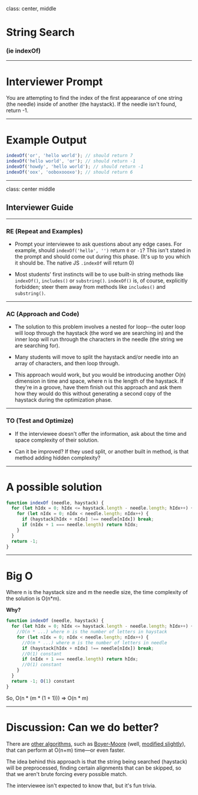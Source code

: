 class: center, middle

# String Search
### (ie indexOf)

---

# Interviewer Prompt

You are attempting to find the index of the first appearance of one string (the needle) inside of another (the haystack). If the needle isn't found, return -1.

---

# Example Output

``` javascript
indexOf('or', 'hello world'); // should return 7
indexOf('hello world', 'or'); // should return -1
indexOf('howdy', 'hello world'); // should return -1
indexOf('oox', 'ooboxoooxo'); // should return 6
```
---

class: center middle
## Interviewer Guide

---

### RE (Repeat and Examples)

* Prompt your interviewee to ask questions about any edge cases. For example, should `indexOf('hello', '')` return `0` or `-1`? This isn't stated in the prompt and should come out during this phase. (It's up to you which it should be. The native JS `.indexOf` will return 0)

* Most students' first instincts will be to use built-in string methods like `indexOf()`, `includes()` or `substring()`. `indexOf()` is, of course, explicitly forbidden; steer them away from methods like `includes()` and `substring()`.

---

### AC (Approach and Code)

* The solution to this problem involves a nested for loop--the outer loop will loop through the haystack (the word we are searching in) and the inner loop will run through the characters in the needle (the string we are searching for).

* Many students will move to split the haystack and/or needle into an array of characters, and then loop through.

* This approach would work, but you would be introducing another O(n) dimension in time and space, where n is the length of the haystack.  If they're in a groove, have them finish out this approach and ask them how they would do this without generating a second copy of the haystack during the optimization phase.

---

### TO (Test and Optimize)

* If the interviewee doesn't offer the information, ask about the time and space complexity of their solution.

* Can it be improved? If they used split, or another built in method, is that method adding hidden complexity?

---


# A possible solution

```javascript
function indexOf (needle, haystack) {
  for (let hIdx = 0; hIdx <= haystack.length - needle.length; hIdx++) {
    for (let nIdx = 0; nIdx < needle.length; nIdx++) {
      if (haystack[hIdx + nIdx] !== needle[nIdx]) break;
      if (nIdx + 1 === needle.length) return hIdx;
    }
  }
  return -1;
}
```
---

# Big O

Where n is the haystack size and m the needle size, the time complexity of the solution is O(n&#42;m).

**Why?**
```javascript
function indexOf (needle, haystack) {
  for (let hIdx = 0; hIdx <= haystack.length - needle.length; hIdx++) {
    //O(n * ...) where n is the number of letters in haystack
    for (let nIdx = 0; nIdx < needle.length; nIdx++) {
      //O(m * ...) where m is the number of letters in needle
      if (haystack[hIdx + nIdx] !== needle[nIdx]) break;
      //O(1) constant
      if (nIdx + 1 === needle.length) return hIdx;
      //O(1) constant
    }
  }
  return -1; O(1) constant
}
```

So, O(n \* (m \* (1 + 1))) => O(n \* m)

---
# Discussion: Can we do better?

There are [other algorithms](https://en.wikipedia.org/wiki/String_searching_algorithm#Single_pattern_algorithms), such as [Boyer-Moore](https://en.wikipedia.org/wiki/Boyer%E2%80%93Moore_string_search_algorithm) (well, [modified slightly](https://en.wikipedia.org/wiki/Boyer%E2%80%93Moore_string_search_algorithm#The_Galil_Rule)), that can perform at O(n+m) time—or even faster.

The idea behind this approach is that the string being searched (haystack) will be preprocessed, finding certain alignments that can be skipped, so that we aren't brute forcing every possible match.

The interviewee isn't expected to know that, but it's fun trivia.



